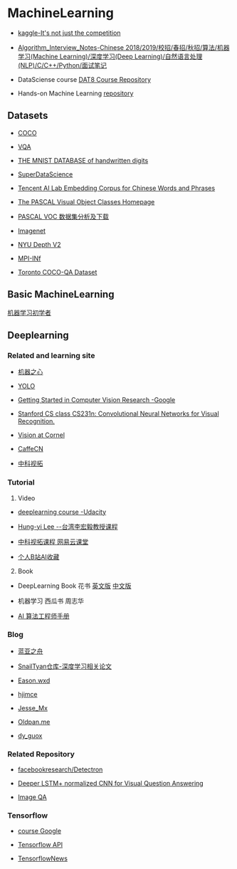 # MachineLearning
* [kaggle-It's not just the competition](https://www.kaggle.com/)

* [Algorithm_Interview_Notes-Chinese  2018/2019/校招/春招/秋招/算法/机器学习(Machine Learning)/深度学习(Deep Learning)/自然语言处理(NLP)/C/C++/Python/面试笔记](https://github.com/imhuay/Algorithm_Interview_Notes-Chinese)

* DataSciense course [DAT8 Course Repository](https://github.com/justmarkham/DAT8)

* Hands-on Machine Learning [repository](https://github.com/ageron/handson-ml)
## Datasets
* [COCO](http://cocodataset.org/#home)

* [VQA](https://visualqa.org/?tdsourcetag=s_pctim_aiomsg)

* [THE MNIST DATABASE of handwritten digits](http://yann.lecun.com/exdb/mnist/)

* [SuperDataScience](https://www.superdatascience.com/pages/deep-learning)

* [Tencent AI Lab Embedding Corpus for Chinese Words and Phrases](https://ai.tencent.com/ailab/nlp/embedding.html?client=tim&ADUIN=2437706590&ADSESSION=1541377967&ADTAG=CLIENT.QQ.5579_.0&ADPUBNO=26833)

* [The PASCAL Visual Object Classes Homepage](http://host.robots.ox.ac.uk/pascal/VOC/)

* [PASCAL VOC 数据集分析及下载](https://blog.csdn.net/zhangjunbob/article/details/52769381)

* [Imagenet](http://imagenet.stanford.edu/synset?wnid=n02123394#)

* [NYU Depth V2](https://cs.nyu.edu/~silberman/datasets/nyu_depth_v2.html)

* [MPI-INf](https://www.mpi-inf.mpg.de/departments/computer-vision-and-multimodal-computing/research/vision-and-language/visual-turing-challenge/)

* [Toronto COCO-QA Dataset](http://www.cs.toronto.edu/~mren/imageqa/data/cocoqa/)
## Basic MachineLearning
[机器学习初学者](http://www.ai-start.com/)
## Deeplearning
### Related and learning site
* [机器之心](https://www.jiqizhixin.com/)

* [YOLO](https://pjreddie.com/darknet/yolo/)

* [Getting Started in Computer Vision Research -Google](https://sites.google.com/site/mostafasibrahim/research/articles/how-to-start)

* [Stanford CS class CS231n: Convolutional Neural Networks for Visual Recognition.](http://cs231n.github.io/)

* [Vision at Cornel](https://vision.cornell.edu/?tdsourcetag=s_pctim_aiomsg)

* [CaffeCN](http://www.caffecn.cn/)

* [中科视拓](http://www.seetatech.com/)
### Tutorial
1. Video
* [deeplearning course -Udacity](https://classroom.udacity.com/courses/ud730)

* [Hung-yi Lee  --台湾李宏毅教授课程](http://speech.ee.ntu.edu.tw/~tlkagk/courses_MLDS18.html)

* [中科视拓课程 网易云课堂](https://study.163.com/my?from=study)

* [个人B站AI收藏](https://space.bilibili.com/33588731/favlist?fid=170040631&ftype=create)
2. Book
* DeepLearning Book  花书 [英文版](http://www.deeplearningbook.org/) [中文版](https://github.com/exacity/deeplearningbook-chinese)

* 机器学习 西瓜书 周志华

* [AI 算法工程师手册](http://www.huaxiaozhuan.com/)

### Blog
* [蓝亚之舟](https://zhoushuo.net/)

* [SnailTyan](http://noahsnail.com/)[仓库-深度学习相关论文](https://github.com/SnailTyan/deep-learning-papers-translation)

* [Eason.wxd](https://blog.csdn.net/app_12062011)

* [hjimce](https://blog.csdn.net/hjimce)

* [Jesse_Mx](https://blog.csdn.net/jesse_mx)

* [Oldpan.me](https://oldpan.me/)

* [dy_guox](https://blog.csdn.net/dy_guox)

### Related Repository
* [facebookresearch/Detectron](https://github.com/facebookresearch/Detectron)

* [Deeper LSTM+ normalized CNN for Visual Question Answering](https://github.com/GT-Vision-Lab/VQA_LSTM_CNN)

* [Image QA](https://github.com/renmengye/imageqa-public)
### Tensorflow
* [course Google](https://developers.google.com/machine-learning/crash-course/)

* [Tensorflow API](https://www.tensorflow.org/)

* [TensorflowNews](http://www.tensorflownews.com/)
